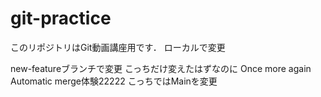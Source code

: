 # git-practice
このリポジトリはGit動画講座用です．
ローカルで変更  

new-featureブランチで変更
こっちだけ変えたはずなのに
Once more again
Automatic merge体験22222
こっちではMainを変更